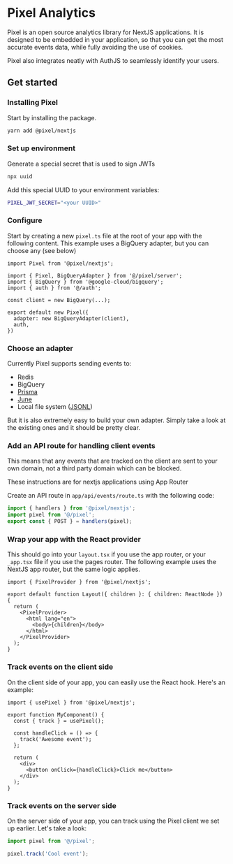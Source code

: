 # Pixel Analytics

Pixel is an open source analytics library for NextJS applications. It is designed to be
embedded in your application, so that you can get the most accurate events data, while
fully avoiding the use of cookies.

Pixel also integrates neatly with AuthJS to seamlessly identify your users.

## Get started

### Installing Pixel

Start by installing the package.

```bash
yarn add @pixel/nextjs
```

### Set up environment

Generate a special secret that is used to sign JWTs

```bash
npx uuid
```

Add this special UUID to your environment variables:

```bash
PIXEL_JWT_SECRET="<your UUID>"
```

### Configure

Start by creating a new `pixel.ts` file at the root of your app with the following content. This example uses a BigQuery adapter, but you can choose any (see below)

```tsx
import Pixel from '@pixel/nextjs';

import { Pixel, BigQueryAdapter } from '@/pixel/server';
import { BigQuery } from '@google-cloud/bigquery';
import { auth } from '@/auth';

const client = new BigQuery(...);

export default new Pixel({
  adapter: new BigQueryAdapter(client),
  auth,
})
```

### Choose an adapter

Currently Pixel supports sending events to:

- Redis
- BigQuery
- [Prisma](https://prisma.io)
- [June](https://june.so)
- Local file system ([JSONL](https://jsonlines.org/))

But it is also extremely easy to build your own adapter. Simply take a look at the existing ones and it should be pretty clear.

### Add an API route for handling client events

This means that any events that are tracked on the client are sent to your own domain,
not a third party domain which can be blocked.

These instructions are for nextjs applications using App Router

Create an API route in `app/api/events/route.ts` with the following code:

```ts
import { handlers } from '@pixel/nextjs';
import pixel from '@/pixel';
export const { POST } = handlers(pixel);
```

### Wrap your app with the React provider

This should go into your `layout.tsx` if you use the app router, or your `_app.tsx` file if you use the pages router. The following example uses the NextJS app router, but the same logic applies.

```tsx
import { PixelProvider } from '@pixel/nextjs';

export default function Layout({ children }: { children: ReactNode }) {
  return (
    <PixelProvider>
      <html lang="en">
        <body>{children}</body>
      </html>
    </PixelProvider>
  );
}
```

### Track events on the client side

On the client side of your app, you can easily use the React hook. Here's an example:

```tsx
import { usePixel } from '@pixel/nextjs';

export function MyComponent() {
  const { track } = usePixel();

  const handleClick = () => {
    track('Awesome event');
  };

  return (
    <div>
      <button onClick={handleClick}>Click me</button>
    </div>
  );
}
```

### Track events on the server side

On the server side of your app, you can track using the Pixel client we set up earlier. Let's take a look:

```ts
import pixel from '@/pixel';

pixel.track('Cool event');
```
